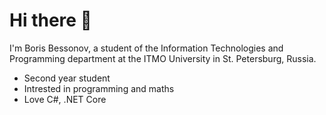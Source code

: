 # Hi there 👋

I'm Boris Bessonov, a student of the Information Technologies and Programming department at the ITMO University in St. Petersburg, Russia.

- Second year student
- Intrested in programming and maths
- Love C#, .NET Core
